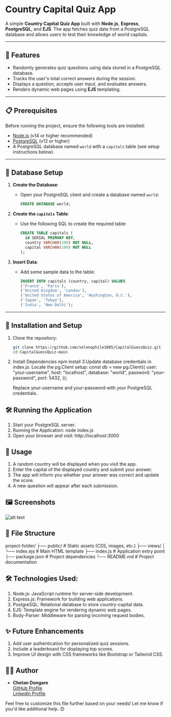 # Country Capital Quiz App

A simple **Country Capital Quiz App** built with **Node.js**, **Express**, **PostgreSQL**, and **EJS**. The app fetches quiz data from a PostgreSQL database and allows users to test their knowledge of world capitals.

---

## 🚀 Features

- Randomly generates quiz questions using data stored in a PostgreSQL database.
- Tracks the user's total correct answers during the session.
- Displays a question, accepts user input, and evaluates answers.
- Renders dynamic web pages using **EJS** templating.

---

## 📋 Prerequisites

Before running the project, ensure the following tools are installed:

- [Node.js](https://nodejs.org/) (v14 or higher recommended)
- [PostgreSQL](https://www.postgresql.org/) (v12 or higher)
- A PostgreSQL database named `world` with a `capitals` table (see setup instructions below).

---

## 📂 Database Setup

1. **Create the Database**:
   - Open your PostgreSQL client and create a database named `world`:
     ```sql
     CREATE DATABASE world;
     ```

2. **Create the `capitals` Table**:
   - Use the following SQL to create the required table:
     ```sql
     CREATE TABLE capitals (
       id SERIAL PRIMARY KEY,
       country VARCHAR(100) NOT NULL,
       capital VARCHAR(100) NOT NULL
     );
     ```

3. **Insert Data**:
   - Add some sample data to the table:
     ```sql
     INSERT INTO capitals (country, capital) VALUES 
     ('France', 'Paris'),
     ('United Kingdom', 'London'),
     ('United States of America', 'Washington, D.C.'),
     ('Japan', 'Tokyo'),
     ('India', 'New Delhi');
     ```

---

## 🔧 Installation and Setup

1. Clone the repository:
   ```bash
   git clone https://github.com/selenophile1805/CapitalGuessQuiz.git
   cd CapitalGuessQuiz-main
2. Install Dependencies
    npm install
3.Update database credentials in index.js:
    Locate the pg.Client setup:
    const db = new pg.Client({
    user: "your-username",
    host: "localhost",
    database: "world",
    password: "your-password",
    port: 5432,
    });

    Replace your-username and your-password with your PostgreSQL credentials.

## 🛠️ Running the Application
    
1. Start your PostgreSQL server.
2. Running the Application:
    node index.js
3. Open your browser and visit:
    http://localhost:3000
    

## 📄 Usage

1. A random country will be displayed when you visit the app.
2. Enter the capital of the displayed country and submit your answer.
3. The app will inform you whether your answer was correct and update the score.
4. A new question will appear after each submission.

## 🖼️ Screenshots

![alt text](<Screenshot 2025-01-24 at 10.55.08 AM.png>)

## 📄 File Structure

project-folder/
├── public/                 # Static assets (CSS, images, etc.)
├── views/
│   └── index.ejs           # Main HTML template
├── index.js                # Application entry point
├── package.json            # Project dependencies
└── README.md               # Project documentation

## 🛠️ Technologies Used:

1. Node.js: JavaScript runtime for server-side development.
2. Express.js: Framework for building web applications.
3. PostgreSQL: Relational database to store country-capital data.
4. EJS: Template engine for rendering dynamic web pages.
5. Body-Parser: Middleware for parsing incoming request bodies.


## ✨ Future Enhancements 

1. Add user authentication for personalized quiz sessions.
2. Include a leaderboard for displaying top scores.
3. Improve UI design with CSS frameworks like Bootstrap or Tailwind CSS.

## 👩‍💻 Author

- **Chetan Dongare**  
  [GitHub Profile](https://github.com/selenophile1805)  
  [LinkedIn Profile](https://www.linkedin.com/in/chetan-dongare-01854022b/)

Feel free to customize this file further based on your needs! Let me know if you'd like additional help. 😊






